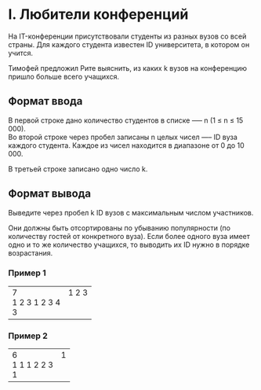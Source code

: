 # I. Любители конференций

На IT-конференции присутствовали студенты из разных вузов со всей страны. Для каждого студента известен ID университета, в котором он учится.

Тимофей предложил Рите выяснить, из каких k вузов на конференцию пришло больше всего учащихся.

## Формат ввода

В первой строке дано количество студентов в списке —– n (1 ≤ n ≤ 15 000).<br>
Во второй строке через пробел записаны n целых чисел —– ID вуза каждого студента. Каждое из чисел находится в диапазоне от 0 до 10 000.

В третьей строке записано одно число k.

## Формат вывода

Выведите через пробел k ID вузов с максимальным числом участников.

Они должны быть отсортированы по убыванию популярности (по количеству гостей от конкретного вуза). Если более одного вуза имеет одно и то же количество учащихся, то выводить их ID нужно в порядке возрастания.

### Пример 1

<table><tr>
<td>
7<br>
1 2 3 1 2 3 4<br>
3
</td>
<td>
1 2 3
<br>
<br>
<br>
</td>
</tr></table>

### Пример 2

<table><tr>
<td>
6<br>
1 1 1 2 2 3<br>
1
</td>
<td>
1
<br>
<br>
<br>
</td>
</tr></table>
